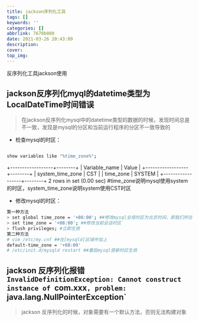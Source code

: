 ```yaml
---
title: jackson序列化工具
tags: []
keywords: ''
categories: []
abbrlink: 7670b080
date: 2021-03-26 20:43:09
description:
cover:
top_img:
---
```




反序列化工具jackson使用





## jackson反序列化myql的datetime类型为LocalDateTime时间错误

> 在jackson反序列化mysql中的datetime类型的数据的时候，发现时间总是不一致，发现是mysql的分区和当前运行程序的分区不一致导致的

- 检查mysql的时区：

```bash

show variables like "%time_zone%";

```
+------------------+--------+
| Variable_name  | Value |
+------------------+--------+
| system_time_zone | CST  |
| time_zone    | SYSTEM |
+------------------+--------+
2 rows in set (0.00 sec)
  #time_zone说明mysql使用system的时区，system_time_zone说明system使用CST时区


- 修改mysql的时区：

```bash
第一种方法
> set global time_zone = '+08:00'; ##修改mysql全局时区为北京时间，即我们所在的东8区
> set time_zone = '+08:00'; ##修改当前会话时区
> flush privileges; #立即生效
第二种方法
# vim /etc/my.cnf ##在[mysqld]区域中加上
default-time_zone = '+08:00'
# /etc/init.d/mysqld restart ##重启mysql使新时区生效
```


## jackson 反序列化报错 `InvalidDefinitionException: Cannot construct instance of `com.xxx`, problem: `java.lang.NullPointerException`

> jackson 反序列化的时候，对象需要有一个默认方法，否则无法构建对象

